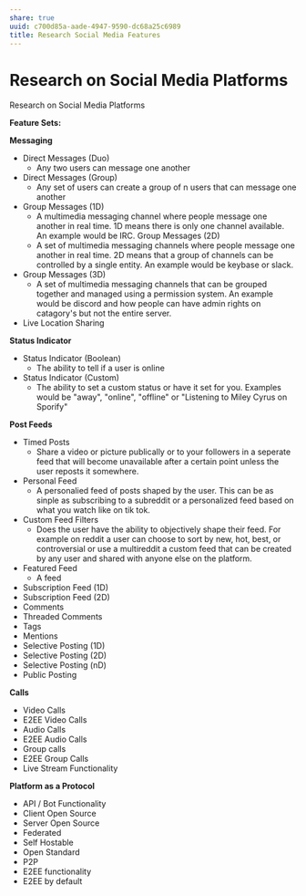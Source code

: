 ```yaml
---
share: true
uuid: c700d85a-aade-4947-9590-dc68a25c6989
title: Research Social Media Features
---
```

# Research on Social Media Platforms

Research on Social Media Platforms

**Feature Sets:**

**Messaging**
* Direct Messages (Duo)
  * Any two users can message one another
* Direct Messages (Group)
  * Any set of users can create a group of n users that can message one another
* Group Messages (1D)
  * A multimedia messaging channel where people message one another in real time. 1D means there is only one channel available. An example would be IRC.
Group Messages (2D)
  * A set of multimedia messaging channels where people message one another in real time. 2D means that a group of channels can be controlled by a single entity. An example would be keybase or slack.
* Group Messages (3D)
  * A set of multimedia messaging channels that can be grouped together and managed using a permission system. An example would be discord and how people can have admin rights on catagory's but not the entire server.
* Live Location Sharing

**Status Indicator**
* Status Indicator (Boolean)
  * The ability to tell if a user is online
* Status Indicator (Custom)
  * The ability to set a custom status or have it set for you. Examples would be "away", "online", "offline" or "Listening to Miley Cyrus on Sporify"
  
**Post Feeds**
* Timed Posts
  * Share a video or picture publically or to your followers in a seperate feed that will become unavailable after a certain point unless the user reposts it somewhere.
* Personal Feed
  * A personalied feed of posts shaped by the user. This can be as sinple as subscribing to a subreddit or a personalized feed based on what you watch like on tik tok.
* Custom Feed Filters
  * Does the user have the ability to objectively shape their feed. For example on reddit a user can choose to sort by new, hot, best, or controversial or use a multireddit a custom feed that can be created by any user and shared with anyone else on the platform. 
* Featured Feed
  * A feed 
* Subscription Feed (1D)
* Subscription Feed (2D)
* Comments
* Threaded Comments
* Tags
* Mentions
* Selective Posting (1D)
* Selective Posting (2D)
* Selective Posting (nD)
* Public Posting

**Calls**
* Video Calls
* E2EE Video Calls
* Audio Calls
* E2EE Audio Calls
* Group calls
* E2EE Group Calls
* Live Stream Functionality

**Platform as a Protocol**
* API / Bot Functionality
* Client Open Source
* Server Open Source
* Federated
* Self Hostable
* Open Standard
* P2P
* E2EE functionality
* E2EE by default